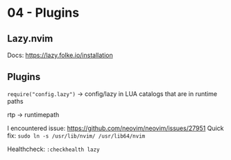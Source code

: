 # 04 - Plugins

## Lazy.nvim
Docs: https://lazy.folke.io/installation

## Plugins
`require("config.lazy")` -> config/lazy in LUA catalogs that are in runtime paths

rtp -> runtimepath

I encountered issue: https://github.com/neovim/neovim/issues/27951
Quick fix: `sudo ln -s /usr/lib/nvim/ /usr/lib64/nvim`

Healthcheck:
`:checkhealth lazy`
